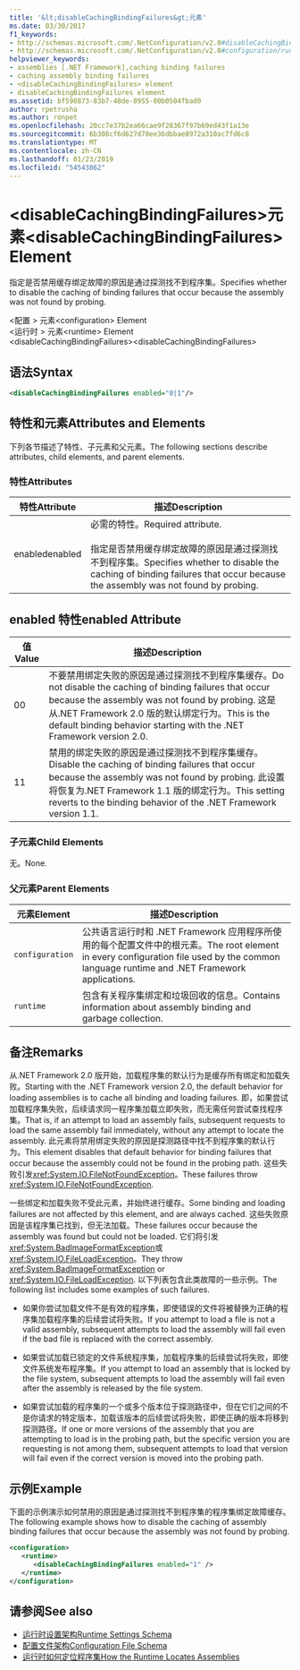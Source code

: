 ```yaml
---
title: '&lt;disableCachingBindingFailures&gt;元素'
ms.date: 03/30/2017
f1_keywords:
- http://schemas.microsoft.com/.NetConfiguration/v2.0#disableCachingBindingFailures
- http://schemas.microsoft.com/.NetConfiguration/v2.0#configuration/runtime/disableCachingBindingFailures
helpviewer_keywords:
- assemblies [.NET Framework],caching binding failures
- caching assembly binding failures
- <disableCachingBindingFailures> element
- disableCachingBindingFailures element
ms.assetid: bf598873-83b7-48de-8955-00b0504fbad0
author: rpetrusha
ms.author: ronpet
ms.openlocfilehash: 20cc7e37b2ea66cae9f28367f97b69ed43f1a13e
ms.sourcegitcommit: 6b308cf6d627d78ee36dbbae8972a310ac7fd6c8
ms.translationtype: MT
ms.contentlocale: zh-CN
ms.lasthandoff: 01/23/2019
ms.locfileid: "54543862"
---
```

# <a name="ltdisablecachingbindingfailuresgt-element"></a><span data-ttu-id="59d06-102">&lt;disableCachingBindingFailures&gt;元素</span><span class="sxs-lookup"><span data-stu-id="59d06-102">&lt;disableCachingBindingFailures&gt; Element</span></span>
<span data-ttu-id="59d06-103">指定是否禁用缓存绑定故障的原因是通过探测找不到程序集。</span><span class="sxs-lookup"><span data-stu-id="59d06-103">Specifies whether to disable the caching of binding failures that occur because the assembly was not found by probing.</span></span>  
  
 <span data-ttu-id="59d06-104">\<配置 > 元素</span><span class="sxs-lookup"><span data-stu-id="59d06-104">\<configuration> Element</span></span>  
<span data-ttu-id="59d06-105">\<运行时 > 元素</span><span class="sxs-lookup"><span data-stu-id="59d06-105">\<runtime> Element</span></span>  
<span data-ttu-id="59d06-106">\<disableCachingBindingFailures></span><span class="sxs-lookup"><span data-stu-id="59d06-106">\<disableCachingBindingFailures></span></span>  
  
## <a name="syntax"></a><span data-ttu-id="59d06-107">语法</span><span class="sxs-lookup"><span data-stu-id="59d06-107">Syntax</span></span>  
  
```xml  
<disableCachingBindingFailures enabled="0|1"/>  
```  
  
## <a name="attributes-and-elements"></a><span data-ttu-id="59d06-108">特性和元素</span><span class="sxs-lookup"><span data-stu-id="59d06-108">Attributes and Elements</span></span>  
 <span data-ttu-id="59d06-109">下列各节描述了特性、子元素和父元素。</span><span class="sxs-lookup"><span data-stu-id="59d06-109">The following sections describe attributes, child elements, and parent elements.</span></span>  
  
### <a name="attributes"></a><span data-ttu-id="59d06-110">特性</span><span class="sxs-lookup"><span data-stu-id="59d06-110">Attributes</span></span>  
  
|<span data-ttu-id="59d06-111">特性</span><span class="sxs-lookup"><span data-stu-id="59d06-111">Attribute</span></span>|<span data-ttu-id="59d06-112">描述</span><span class="sxs-lookup"><span data-stu-id="59d06-112">Description</span></span>|  
|---------------|-----------------|  
|<span data-ttu-id="59d06-113">enabled</span><span class="sxs-lookup"><span data-stu-id="59d06-113">enabled</span></span>|<span data-ttu-id="59d06-114">必需的特性。</span><span class="sxs-lookup"><span data-stu-id="59d06-114">Required attribute.</span></span><br /><br /> <span data-ttu-id="59d06-115">指定是否禁用缓存绑定故障的原因是通过探测找不到程序集。</span><span class="sxs-lookup"><span data-stu-id="59d06-115">Specifies whether to disable the caching of binding failures that occur because the assembly was not found by probing.</span></span>|  
  
## <a name="enabled-attribute"></a><span data-ttu-id="59d06-116">enabled 特性</span><span class="sxs-lookup"><span data-stu-id="59d06-116">enabled Attribute</span></span>  
  
|<span data-ttu-id="59d06-117">值</span><span class="sxs-lookup"><span data-stu-id="59d06-117">Value</span></span>|<span data-ttu-id="59d06-118">描述</span><span class="sxs-lookup"><span data-stu-id="59d06-118">Description</span></span>|  
|-----------|-----------------|  
|<span data-ttu-id="59d06-119">0</span><span class="sxs-lookup"><span data-stu-id="59d06-119">0</span></span>|<span data-ttu-id="59d06-120">不要禁用绑定失败的原因是通过探测找不到程序集缓存。</span><span class="sxs-lookup"><span data-stu-id="59d06-120">Do not disable the caching of binding failures that occur because the assembly was not found by probing.</span></span> <span data-ttu-id="59d06-121">这是从.NET Framework 2.0 版的默认绑定行为。</span><span class="sxs-lookup"><span data-stu-id="59d06-121">This is the default binding behavior starting with the .NET Framework version 2.0.</span></span>|  
|<span data-ttu-id="59d06-122">1</span><span class="sxs-lookup"><span data-stu-id="59d06-122">1</span></span>|<span data-ttu-id="59d06-123">禁用的绑定失败的原因是通过探测找不到程序集缓存。</span><span class="sxs-lookup"><span data-stu-id="59d06-123">Disable the caching of binding failures that occur because the assembly was not found by probing.</span></span> <span data-ttu-id="59d06-124">此设置将恢复为.NET Framework 1.1 版的绑定行为。</span><span class="sxs-lookup"><span data-stu-id="59d06-124">This setting reverts to the binding behavior of the .NET Framework version 1.1.</span></span>|  
  
### <a name="child-elements"></a><span data-ttu-id="59d06-125">子元素</span><span class="sxs-lookup"><span data-stu-id="59d06-125">Child Elements</span></span>  
 <span data-ttu-id="59d06-126">无。</span><span class="sxs-lookup"><span data-stu-id="59d06-126">None.</span></span>  
  
### <a name="parent-elements"></a><span data-ttu-id="59d06-127">父元素</span><span class="sxs-lookup"><span data-stu-id="59d06-127">Parent Elements</span></span>  
  
|<span data-ttu-id="59d06-128">元素</span><span class="sxs-lookup"><span data-stu-id="59d06-128">Element</span></span>|<span data-ttu-id="59d06-129">描述</span><span class="sxs-lookup"><span data-stu-id="59d06-129">Description</span></span>|  
|-------------|-----------------|  
|`configuration`|<span data-ttu-id="59d06-130">公共语言运行时和 .NET Framework 应用程序所使用的每个配置文件中的根元素。</span><span class="sxs-lookup"><span data-stu-id="59d06-130">The root element in every configuration file used by the common language runtime and .NET Framework applications.</span></span>|  
|`runtime`|<span data-ttu-id="59d06-131">包含有关程序集绑定和垃圾回收的信息。</span><span class="sxs-lookup"><span data-stu-id="59d06-131">Contains information about assembly binding and garbage collection.</span></span>|  
  
## <a name="remarks"></a><span data-ttu-id="59d06-132">备注</span><span class="sxs-lookup"><span data-stu-id="59d06-132">Remarks</span></span>  
 <span data-ttu-id="59d06-133">从.NET Framework 2.0 版开始，加载程序集的默认行为是缓存所有绑定和加载失败。</span><span class="sxs-lookup"><span data-stu-id="59d06-133">Starting with the .NET Framework version 2.0, the default behavior for loading assemblies is to cache all binding and loading failures.</span></span> <span data-ttu-id="59d06-134">即，如果尝试加载程序集失败，后续请求同一程序集加载立即失败，而无需任何尝试查找程序集。</span><span class="sxs-lookup"><span data-stu-id="59d06-134">That is, if an attempt to load an assembly fails, subsequent requests to load the same assembly fail immediately, without any attempt to locate the assembly.</span></span> <span data-ttu-id="59d06-135">此元素将禁用绑定失败的原因是探测路径中找不到程序集的默认行为。</span><span class="sxs-lookup"><span data-stu-id="59d06-135">This element disables that default behavior for binding failures that occur because the assembly could not be found in the probing path.</span></span> <span data-ttu-id="59d06-136">这些失败引发<xref:System.IO.FileNotFoundException>。</span><span class="sxs-lookup"><span data-stu-id="59d06-136">These failures throw <xref:System.IO.FileNotFoundException>.</span></span>  
  
 <span data-ttu-id="59d06-137">一些绑定和加载失败不受此元素，并始终进行缓存。</span><span class="sxs-lookup"><span data-stu-id="59d06-137">Some binding and loading failures are not affected by this element, and are always cached.</span></span> <span data-ttu-id="59d06-138">这些失败原因是该程序集已找到，但无法加载。</span><span class="sxs-lookup"><span data-stu-id="59d06-138">These failures occur because the assembly was found but could not be loaded.</span></span> <span data-ttu-id="59d06-139">它们将引发<xref:System.BadImageFormatException>或<xref:System.IO.FileLoadException>。</span><span class="sxs-lookup"><span data-stu-id="59d06-139">They throw <xref:System.BadImageFormatException> or <xref:System.IO.FileLoadException>.</span></span> <span data-ttu-id="59d06-140">以下列表包含此类故障的一些示例。</span><span class="sxs-lookup"><span data-stu-id="59d06-140">The following list includes some examples of such failures.</span></span>  
  
-   <span data-ttu-id="59d06-141">如果你尝试加载文件不是有效的程序集，即使错误的文件将被替换为正确的程序集加载程序集的后续尝试将失败。</span><span class="sxs-lookup"><span data-stu-id="59d06-141">If you attempt to load a file is not a valid assembly, subsequent attempts to load the assembly will fail even if the bad file is replaced with the correct assembly.</span></span>  
  
-   <span data-ttu-id="59d06-142">如果尝试加载已锁定的文件系统程序集，加载程序集的后续尝试将失败，即使文件系统发布程序集。</span><span class="sxs-lookup"><span data-stu-id="59d06-142">If you attempt to load an assembly that is locked by the file system, subsequent attempts to load the assembly will fail even after the assembly is released by the file system.</span></span>  
  
-   <span data-ttu-id="59d06-143">如果尝试加载的程序集的一个或多个版本位于探测路径中，但在它们之间的不是你请求的特定版本，加载该版本的后续尝试将失败，即使正确的版本将移到探测路径。</span><span class="sxs-lookup"><span data-stu-id="59d06-143">If one or more versions of the assembly that you are attempting to load is in the probing path, but the specific version you are requesting is not among them, subsequent attempts to load that version will fail even if the correct version is moved into the probing path.</span></span>  
  
## <a name="example"></a><span data-ttu-id="59d06-144">示例</span><span class="sxs-lookup"><span data-stu-id="59d06-144">Example</span></span>  
 <span data-ttu-id="59d06-145">下面的示例演示如何禁用的原因是通过探测找不到程序集的程序集绑定故障缓存。</span><span class="sxs-lookup"><span data-stu-id="59d06-145">The following example shows how to disable the caching of assembly binding failures that occur because the assembly was not found by probing.</span></span>  
  
```xml  
<configuration>  
   <runtime>  
      <disableCachingBindingFailures enabled="1" />  
   </runtime>  
</configuration>  
```  
  
## <a name="see-also"></a><span data-ttu-id="59d06-146">请参阅</span><span class="sxs-lookup"><span data-stu-id="59d06-146">See also</span></span>
- [<span data-ttu-id="59d06-147">运行时设置架构</span><span class="sxs-lookup"><span data-stu-id="59d06-147">Runtime Settings Schema</span></span>](../../../../../docs/framework/configure-apps/file-schema/runtime/index.md)
- [<span data-ttu-id="59d06-148">配置文件架构</span><span class="sxs-lookup"><span data-stu-id="59d06-148">Configuration File Schema</span></span>](../../../../../docs/framework/configure-apps/file-schema/index.md)
- [<span data-ttu-id="59d06-149">运行时如何定位程序集</span><span class="sxs-lookup"><span data-stu-id="59d06-149">How the Runtime Locates Assemblies</span></span>](../../../../../docs/framework/deployment/how-the-runtime-locates-assemblies.md)
